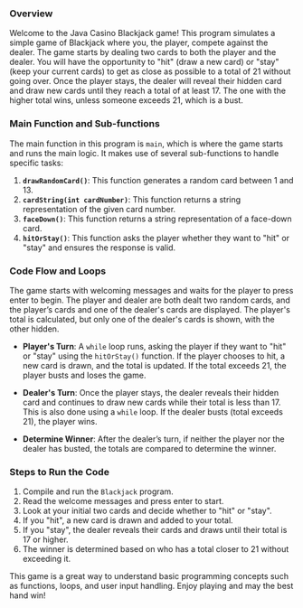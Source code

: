 ### Overview
Welcome to the Java Casino Blackjack game! This program simulates a simple game of Blackjack where you, the player, compete against the dealer. The game starts by dealing two cards to both the player and the dealer. You will have the opportunity to "hit" (draw a new card) or "stay" (keep your current cards) to get as close as possible to a total of 21 without going over. Once the player stays, the dealer will reveal their hidden card and draw new cards until they reach a total of at least 17. The one with the higher total wins, unless someone exceeds 21, which is a bust.

### Main Function and Sub-functions
The main function in this program is `main`, which is where the game starts and runs the main logic. It makes use of several sub-functions to handle specific tasks:

1. **`drawRandomCard()`**: This function generates a random card between 1 and 13.
2. **`cardString(int cardNumber)`**: This function returns a string representation of the given card number.
3. **`faceDown()`**: This function returns a string representation of a face-down card.
4. **`hitOrStay()`**: This function asks the player whether they want to "hit" or "stay" and ensures the response is valid.

### Code Flow and Loops
The game starts with welcoming messages and waits for the player to press enter to begin. The player and dealer are both dealt two random cards, and the player’s cards and one of the dealer's cards are displayed. The player's total is calculated, but only one of the dealer's cards is shown, with the other hidden.

- **Player's Turn**: A `while` loop runs, asking the player if they want to "hit" or "stay" using the `hitOrStay()` function. If the player chooses to hit, a new card is drawn, and the total is updated. If the total exceeds 21, the player busts and loses the game.

- **Dealer's Turn**: Once the player stays, the dealer reveals their hidden card and continues to draw new cards while their total is less than 17. This is also done using a `while` loop. If the dealer busts (total exceeds 21), the player wins.

- **Determine Winner**: After the dealer’s turn, if neither the player nor the dealer has busted, the totals are compared to determine the winner.

### Steps to Run the Code
1. Compile and run the `Blackjack` program.
2. Read the welcome messages and press enter to start.
3. Look at your initial two cards and decide whether to "hit" or "stay".
4. If you "hit", a new card is drawn and added to your total.
5. If you "stay", the dealer reveals their cards and draws until their total is 17 or higher.
6. The winner is determined based on who has a total closer to 21 without exceeding it.

This game is a great way to understand basic programming concepts such as functions, loops, and user input handling. Enjoy playing and may the best hand win!
